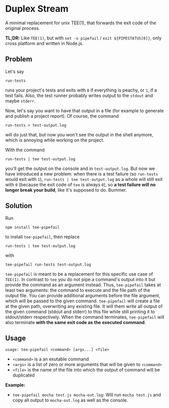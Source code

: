 Duplex Stream
=============

A minimal replacement for unix TEE(1), that forwards the exit code of the original process.

**TL;DR:** Like `TEE(1)`, but with `set -o pipefail` / `exit ${PIPESTATUS[0]}`, only cross platform and written in Node.js.

## Problem

Let's say

```
run-tests
```

runs your project's tests and exits with `0` if everything is peachy, or `1`, if a test fails. Also, the test runner probably writes output to the `stdout` and maybe `stderr`.

Now, let's say you want to have that output in a file (for example to generate and publish a project report). Of course, the command

```
run-tests > test-output.log
```

will do just that, but now you won't see the output in the shell anymore, which is annoying while working on the project.

With the command

```
run-tests | tee test-output.log
```

you'll get the output on the console and in `test-output.log`. But now we have introduced a new problem: when there is a test failure (so `run-tests` would exit with `1`), `run-tests | tee test-output.log` as a whole will still exit with `0` (because the exit code of `tee` is always `0`), so **a test failure will no longer break your build**, like it's supposed to do. Bummer.


## Solution

Run

```
npm install tee-pipefail
```

to install `tee-pipefail`, then replace

```
run-tests | tee test-output.log
```

with

```
tee-pipefail run-tests test-output.log
```

`tee-pipefail` is meant to be a replacement for this specific use case of `TEE(1)`. In contrast to `tee` you do not pipe a command's output into it but provide the command as an argument instead. Thus, `tee-pipefail` takes at least two arguments: the command to execute and the file path of the output file. You can provide additional arguments before the file argument, which will be passed to the given command. `tee-pipefail` will create a file at the given path, overwriting any existing file. It will them write all output of the given command (stdout and stderr) to this file while still printing it to stdout/stderr respectively. When the command terminates, `tee-pipefail` will also terminate **with the same exit code as the executed command**.

## Usage

```
usage: tee-pipefail <command> [args...] <file>
```

* `<command>` is a an exutable command
* `<args>` is a list of zero or more arguments that will be given to `<command>`
* `<file>` is the name of the file into which the output of command will be duplicated

**Example:**

* `tee-pipefail mocha test.js mocha-out.log`: Will run `mocha test.js` and copy all output to `mocha-out.log` as well as the console.
